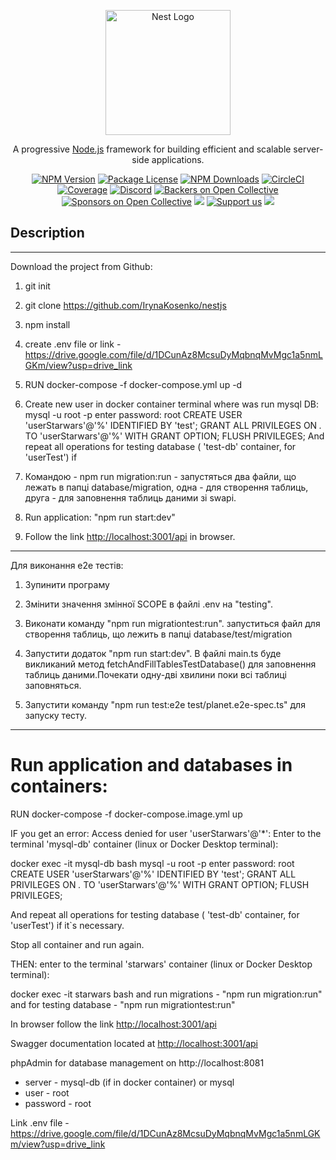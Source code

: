 <p align="center">
  <a href="http://nestjs.com/" target="blank"><img src="https://nestjs.com/img/logo-small.svg" width="200" alt="Nest Logo" /></a>
</p>

[circleci-image]: https://img.shields.io/circleci/build/github/nestjs/nest/master?token=abc123def456
[circleci-url]: https://circleci.com/gh/nestjs/nest

  <p align="center">A progressive <a href="http://nodejs.org" target="_blank">Node.js</a> framework for building efficient and scalable server-side applications.</p>
    <p align="center">
<a href="https://www.npmjs.com/~nestjscore" target="_blank"><img src="https://img.shields.io/npm/v/@nestjs/core.svg" alt="NPM Version" /></a>
<a href="https://www.npmjs.com/~nestjscore" target="_blank"><img src="https://img.shields.io/npm/l/@nestjs/core.svg" alt="Package License" /></a>
<a href="https://www.npmjs.com/~nestjscore" target="_blank"><img src="https://img.shields.io/npm/dm/@nestjs/common.svg" alt="NPM Downloads" /></a>
<a href="https://circleci.com/gh/nestjs/nest" target="_blank"><img src="https://img.shields.io/circleci/build/github/nestjs/nest/master" alt="CircleCI" /></a>
<a href="https://coveralls.io/github/nestjs/nest?branch=master" target="_blank"><img src="https://coveralls.io/repos/github/nestjs/nest/badge.svg?branch=master#9" alt="Coverage" /></a>
<a href="https://discord.gg/G7Qnnhy" target="_blank"><img src="https://img.shields.io/badge/discord-online-brightgreen.svg" alt="Discord"/></a>
<a href="https://opencollective.com/nest#backer" target="_blank"><img src="https://opencollective.com/nest/backers/badge.svg" alt="Backers on Open Collective" /></a>
<a href="https://opencollective.com/nest#sponsor" target="_blank"><img src="https://opencollective.com/nest/sponsors/badge.svg" alt="Sponsors on Open Collective" /></a>
  <a href="https://paypal.me/kamilmysliwiec" target="_blank"><img src="https://img.shields.io/badge/Donate-PayPal-ff3f59.svg"/></a>
    <a href="https://opencollective.com/nest#sponsor"  target="_blank"><img src="https://img.shields.io/badge/Support%20us-Open%20Collective-41B883.svg" alt="Support us"></a>
  <a href="https://twitter.com/nestframework" target="_blank"><img src="https://img.shields.io/twitter/follow/nestframework.svg?style=social&label=Follow"></a>
</p>
  <!--[![Backers on Open Collective](https://opencollective.com/nest/backers/badge.svg)](https://opencollective.com/nest#backer)
  [![Sponsors on Open Collective](https://opencollective.com/nest/sponsors/badge.svg)](https://opencollective.com/nest#sponsor)-->

## Description

---------------------------------------------------------------------------------------------------------------

Download the project from Github:

1. git init
2. git clone https://github.com/IrynaKosenko/nestjs
3. npm install
4. create .env file or link - https://drive.google.com/file/d/1DCunAz8McsuDyMqbnqMvMgc1a5nmLGKm/view?usp=drive_link
5. RUN docker-compose -f docker-compose.yml up -d
6. Create new user in docker container terminal where was run mysql DB: 
mysql -u root -p
enter password: root
CREATE USER 'userStarwars'@'%' IDENTIFIED BY 'test';
GRANT ALL PRIVILEGES ON *.* TO 'userStarwars'@'%' WITH GRANT OPTION;
FLUSH PRIVILEGES;
Аnd repeat all operations for testing database ( 'test-db' container, for 'userTest') if

7. Командою - npm run migration:run - запустяться два файли, що лежать в папці database/migration, одна - для створення таблиць, друга - для заповнення таблиць даними зі swapi.
8. Run application: "npm run start:dev"
9. Follow the link <http://localhost:3001/api> in browser.

---------------------------------------------------------------------------------------------------------------

Для виконання е2е тестів:
1. Зупинити програму

2. Змінити значення змінної SCOPE в файлі .env на "testing".

4. Виконати команду "npm run migrationtest:run". запуститься файл для створення таблиць, що лежить в папці database/test/migration

5. Запустити додаток "npm run start:dev". В файлі main.ts буде викликаний метод fetchAndFillTablesTestDatabase() для заповнення таблиць даними.Почекати одну-дві хвилини поки всі таблиці заповняться.

6. Запустити команду "npm run test:e2e test/planet.e2e-spec.ts" для запуску тесту.

--------------------------------------------------------------------------------------------------------------

# Run application and databases in containers:

RUN docker-compose -f docker-compose.image.yml up

IF you get an error: Access denied for user 'userStarwars'@'*':
Enter to the terminal 'mysql-db' container (linux or  Docker Desktop terminal):

docker exec -it mysql-db bash
mysql -u root -p
enter password: root
CREATE USER 'userStarwars'@'%' IDENTIFIED BY 'test';
GRANT ALL PRIVILEGES ON *.* TO 'userStarwars'@'%' WITH GRANT OPTION;
FLUSH PRIVILEGES;

Аnd repeat all operations for testing database ( 'test-db' container, for 'userTest') if it`s necessary.

Stop all container and run again.

THEN: enter to the terminal 'starwars' container (linux or Docker Desktop terminal):

docker exec -it starwars bash
and run migrations  -  "npm run migration:run"
and for testing database - "npm run migrationtest:run"

In browser follow the link <http://localhost:3001/api>


Swagger documentation located at [http://localhost:3001/api](http://localhost:3001/api)

phpAdmin for database management on http://localhost:8081
- server - mysql-db (if in docker container) or mysql
- user - root
- password - root

Link .env file - https://drive.google.com/file/d/1DCunAz8McsuDyMqbnqMvMgc1a5nmLGKm/view?usp=drive_link
